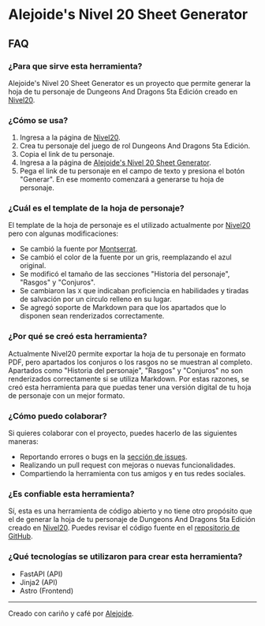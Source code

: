 # Alejoide's Nivel 20 Sheet Generator

## FAQ

### ¿Para que sirve esta herramienta?

Alejoide's Nivel 20 Sheet Generator es un proyecto que permite generar la hoja de tu personaje de  Dungeons And Dragons 5ta Edición creado en [Nivel20](https://nivel20.com).

### ¿Cómo se usa?

1. Ingresa a la página de [Nivel20](https://nivel20.com).
2. Crea tu personaje del juego de rol Dungeons And Dragons 5ta Edición.
3. Copia el link de tu personaje.
4. Ingresa a la página de [Alejoide's Nivel 20 Sheet Generator](https://sheet-generator.alejoide.com/).
5. Pega el link de tu personaje en el campo de texto y presiona el botón "Generar". En ese momento comenzará a generarse tu hoja de personaje.

### ¿Cuál es el template de la hoja de personaje?

El template de la hoja de personaje es el utilizado actualmente por [Nivel20](https://nivel20.com) pero con algunas modificaciones:

- Se cambió la fuente por [Montserrat](https://fonts.google.com/specimen/Montserrat).
- Se cambió el color de la fuente por un gris, reemplazando el azul original.
- Se modificó el tamaño de las secciones "Historia del personaje", "Rasgos" y "Conjuros".
- Se cambiaron las `X` que indicaban proficiencia en habilidades y tiradas de salvación por un circulo relleno en su lugar.
- Se agregó soporte de Markdown para que los apartados que lo disponen sean renderizados correctamente.

### ¿Por qué se creó esta herramienta?

Actualmente Nivel20 permite exportar la hoja de tu personaje en formato PDF, pero apartados los conjuros o los rasgos no se muestran al completo. Apartados como "Historia del personaje", "Rasgos" y "Conjuros" no son renderizados correctamente si se utiliza Markdown.
Por estas razones, se creó esta herramienta para que puedas tener una versión digital de tu hoja de personaje con un mejor formato.

### ¿Cómo puedo colaborar?

Si quieres colaborar con el proyecto, puedes hacerlo de las siguientes maneras:
- Reportando errores o bugs en la [sección de issues](https://github.com/4l3j0Ok/nivel-20-sheet-generator/issues).
- Realizando un pull request con mejoras o nuevas funcionalidades.
- Compartiendo la herramienta con tus amigos y en tus redes sociales.

### ¿Es confiable esta herramienta?

Sí, esta es una herramienta de código abierto y no tiene otro propósito que el de generar la hoja de tu personaje de Dungeons And Dragons 5ta Edición creado en [Nivel20](https://nivel20.com). Puedes revisar el código fuente en el [repositorio de GitHub](https://github.com/4l3j0Ok/nivel-20-sheet-generator).

### ¿Qué tecnologías se utilizaron para crear esta herramienta?

- FastAPI (API)
- Jinja2 (API)
- Astro (Frontend)

---

Creado con cariño y café por [Alejoide](https://alejoide.com).
